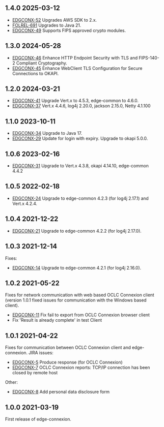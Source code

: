 ## 1.4.0 2025-03-12

* [EDGCONX-52](https://issues.folio.org/browse/EDGCONX-52) Upgrades AWS SDK to 2.x.
* [FOLREL-691](https://issues.folio.org/browse/FOLREL-691) Upgrades to Java 21.
* [EDGCONX-49](https://issues.folio.org/browse/EDGCONX-49) Supports FIPS approved crypto modules.


## 1.3.0 2024-05-28

* [EDGCONX-46](https://issues.folio.org/browse/EDGCONX-46) Enhance HTTP Endpoint Security with TLS and FIPS-140-2 Compliant Cryptography.
* [EDGCONX-45](https://issues.folio.org/browse/EDGCONX-45) Enhance WebClient TLS Configuration for Secure Connections to OKAPI.

## 1.2.0 2024-03-21

* [EDGCONX-41](https://issues.folio.org/browse/EDGCONX-41) Upgrade Vert.x to 4.5.3, edge-common to 4.6.0.
* [EDGCONX-37](https://issues.folio.org/browse/EDGCONX-41) Vert.x 4.4.6, log4j 2.20.0, jackson 2.15.0, Netty 4.1.100

## 1.1.0 2023-10-11

* [EDGCONX-34](https://issues.folio.org/browse/EDGCONX-34) Upgrade to Java 17.
* [EDGCONX-29](https://issues.folio.org/browse/EDGCONX-29) Update for login with expiry. Upgrade to okapi 5.0.0.

## 1.0.6 2023-02-16

* [EDGCONX-31](https://issues.folio.org/browse/EDGCONX-31) Upgrade to Vert.x 4.3.8, okapi 4.14.10, edge-common 4.4.2

## 1.0.5 2022-02-18

* [EDGCONX-24](https://issues.folio.org/browse/EDGCONX-24) Upgrade to edge-common 4.2.3 (for log4j 2.17.1) and Vert.x 4.2.4.

## 1.0.4 2021-12-22

* [EDGCONX-21](https://issues.folio.org/browse/EDGCONX-21) Upgrade to edge-common 4.2.2 (for log4j 2.17.0).

## 1.0.3 2021-12-14

Fixes:

* [EDGCONX-14](https://issues.folio.org/browse/EDGCONX-14) Upgrade to edge-common 4.2.1 (for log4j 2.16.0).

## 1.0.2 2021-05-22

Fixes for network communication with web based OCLC Connexion client
(version 1.0.1 fixed issues for communication with the Windows based
client).

* [EDGCONX-11](https://issues.folio.org/browse/EDGCONX-11) Fix fail to export from OCLC Connexion browser client
* Fix 'Result is already complete' in test Client

## 1.0.1 2021-04-22

Fixes for communication between OCLC Connexion client and edge-connexion. JIRA issues:

* [EDGCONX-5](https://issues.folio.org/browse/EDGCONX-5) Produce response (for OCLC Connexion)
* [EDGCONX-7](https://issues.folio.org/browse/EDGCONX-7) OCLC Connexion reports: TCP/IP connection has been closed by remote host

Other:

* [EDGCONX-8](https://issues.folio.org/browse/EDGCONX-8) Add personal data disclosure form

## 1.0.0 2021-03-19

First release of edge-connexion.


